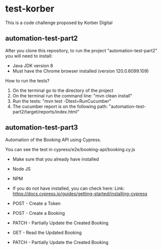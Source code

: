 # test-korber
This is a code challenge proposed by Korber Digital

## automation-test-part2
After you clone this repository, to run the project "automation-test-part2" you will need to install:
- Java JDK version 8
- Must have the Chrome browser installed (version 120.0.6099.109)

How to run the tests?
1. On the terminal go to the directory of the project
2. On the terminal run the command line: "mvn clean install"
3. Run the tests: "mvn test -Dtest=RunCucumber"
4. The cucumber report is on the following path: "automation-test-part2/target/reports/index.html"


## automation-test-part3
Automation of the Booking API using Cypress.

You can see the test in cypress/e2e/booking-api/booking.cy.js

- Make sure that you already have installed
- Node JS
- NPM

- If you do not have installed, you can check here:
Link: https://docs.cypress.io/guides/getting-started/installing-cypress

- POST - Create a Token
- POST - Create a Booking
- PATCH  - Partially Update the Created Booking
- GET  - Read the Updated Booking
- PATCH  - Partially Update the Created Booking
